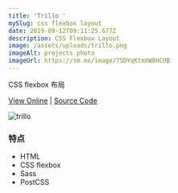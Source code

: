 ```yaml
---
title: 'Trillo '
mySlug: css flexbox layout
date: 2019-09-12T09:11:25.677Z
description: CSS Flexbox Layout
image: /assets/uploads/trillo.png
imageAlt: projects photo
imageUrl: https://sm.ms/image/75DYqKtmXW8HCOB
---
```

CSS flexbox 布局

[View Online](https://flexcss.netlify.com/) | [Source Code](https://github.com/byodian/trillo/)

![trillo](https://i.loli.net/2020/03/23/ngPwKx1i7eLZzbd.png)

### 特点
- HTML
- CSS flexbox
- Sass
- PostCSS

